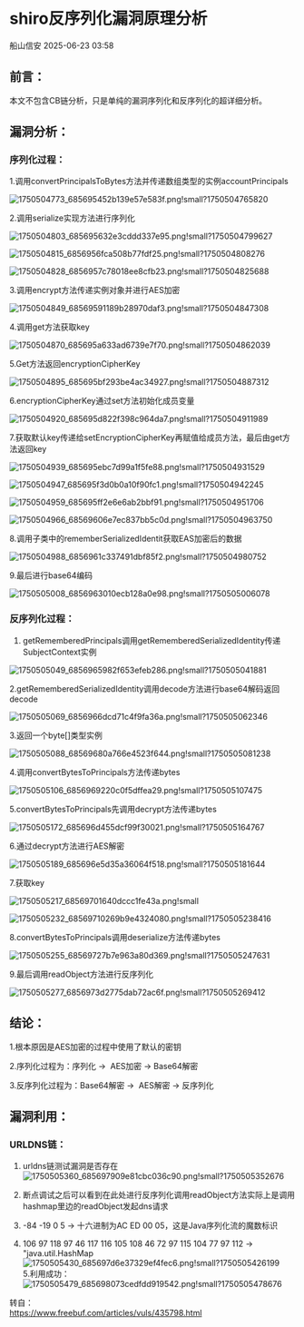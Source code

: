 #  shiro反序列化漏洞原理分析  
 船山信安   2025-06-23 03:58  
  
## 前言：  
  
本文不包含CB链分析，只是单纯的漏洞序列化和反序列化的超详细分析。  
## 漏洞分析：  
### 序列化过程：  
  
1.调用convertPrincipalsToBytes方法并传递数组类型的实例accountPrincipals  
  
![1750504773_685695452b139e57e583f.png!small?1750504765820](https://mmbiz.qpic.cn/mmbiz_jpg/7nIrJAgaibicMv7OxOHdK4YcwrgePWKKrysduiac13KQy2FibQ9w30zRv1kBqQtVyzQGJrSzOiaNMicd627HbqaTfjQg/640?wx_fmt=jpeg&from=appmsg "")  
  
2.调用serialize实现方法进行序列化  
  
![1750504803_685695632e3cddd337e95.png!small?1750504799627](https://mmbiz.qpic.cn/mmbiz_jpg/7nIrJAgaibicMv7OxOHdK4YcwrgePWKKryX1nU4Ds4Ws7cIk5iatABYYw7icibz4mDpZJicGjQkjX0gejtDJsTd72cHQ/640?wx_fmt=jpeg&from=appmsg "")  
  
![1750504815_6856956fca508b77fdf25.png!small?1750504808276](https://mmbiz.qpic.cn/mmbiz_jpg/7nIrJAgaibicMv7OxOHdK4YcwrgePWKKrywiahl2LlTQUZbIwd6Mfd2WaMPq7qdsBTT2o3qfXb6KZ1cH8MIXBlJ3A/640?wx_fmt=jpeg&from=appmsg "")  
  
![1750504828_6856957c78018ee8cfb23.png!small?1750504825688](https://mmbiz.qpic.cn/mmbiz_jpg/7nIrJAgaibicMv7OxOHdK4YcwrgePWKKrySjkf5fPPVZbeytmttd3zX3DCy1LGSnRr9IXLQHQZuaeFZMkgQWjI6g/640?wx_fmt=jpeg&from=appmsg "")  
  
3.调用encrypt方法传递实例对象并进行AES加密  
  
![1750504849_68569591189b28970daf3.png!small?1750504847308](https://mmbiz.qpic.cn/mmbiz_jpg/7nIrJAgaibicMv7OxOHdK4YcwrgePWKKryrtNPDChyLvZCbiaViacmMrhicTp8XCN2nlA6dSAZJY1xpDYCfJFFiblyZg/640?wx_fmt=jpeg&from=appmsg "")  
  
4.调用get方法获取key  
  
![1750504870_685695a633ad6739e7f70.png!small?1750504862039](https://mmbiz.qpic.cn/mmbiz_jpg/7nIrJAgaibicMv7OxOHdK4YcwrgePWKKrynWMdBruG6zptNuaQvicswvAM8sRhS8F73Uy2Pn2skbRs0ATbTMMfHqw/640?wx_fmt=jpeg&from=appmsg "")  
  
5.Get方法返回encryptionCipherKey  
  
![1750504895_685695bf293be4ac34927.png!small?1750504887312](https://mmbiz.qpic.cn/mmbiz_jpg/7nIrJAgaibicMv7OxOHdK4YcwrgePWKKrydHtiaxRYaL6RicibXicic8C42lTI4dAiba6vdRicDCHafPhCl9MNicxBz0IQAg/640?wx_fmt=jpeg&from=appmsg "")  
  
6.encryptionCipherKey通过set方法初始化成员变量  
  
![1750504920_685695d822f398c964da7.png!small?1750504911989](https://mmbiz.qpic.cn/mmbiz_jpg/7nIrJAgaibicMv7OxOHdK4YcwrgePWKKryezHypjo8y7OicNbhvBgLiaIZXH9bbRia0twfahLdH1Z9pTdOXZWNpVuPw/640?wx_fmt=jpeg&from=appmsg "")  
  
7.获取默认key传递给setEncryptionCipherKey再赋值给成员方法，最后由get方法返回key  
  
![1750504939_685695ebc7d99a1f5fe88.png!small?1750504931529](https://mmbiz.qpic.cn/mmbiz_jpg/7nIrJAgaibicMv7OxOHdK4YcwrgePWKKryO5s8aK6ys8ysAwI6hibC6KDfSokPNvbU5n6ub6L9O1DJsPQSbnhSU3Q/640?wx_fmt=jpeg&from=appmsg "")  
  
![1750504947_685695f3d0b0a10f90fc1.png!small?1750504942245](https://mmbiz.qpic.cn/mmbiz_jpg/7nIrJAgaibicMv7OxOHdK4YcwrgePWKKryD2AwBToFHZBNTxlfYanEjYNlJI7TiaLDRMR9XPibIFf8F11sZ85BTMiaQ/640?wx_fmt=jpeg&from=appmsg "")  
  
![1750504959_685695ff2e6e6ab2bbf91.png!small?1750504951706](https://mmbiz.qpic.cn/mmbiz_jpg/7nIrJAgaibicMv7OxOHdK4YcwrgePWKKrynazic1F4vq4Q6nxQOT3eq1RQ3HibVULiauq1JHGrrficOghP3523vZN4qw/640?wx_fmt=jpeg&from=appmsg "")  
  
![1750504966_68569606e7ec837bb5c0d.png!small?1750504963750](https://mmbiz.qpic.cn/mmbiz_jpg/7nIrJAgaibicMv7OxOHdK4YcwrgePWKKryClZic5uydD6Wiax6gRIfnsODQa8vVmZbyvm6UbTVRhicicvtXrL37c1tBA/640?wx_fmt=jpeg&from=appmsg "")  
  
8.调用子类中的rememberSerializedIdentit获取EAS加密后的数据  
  
![1750504988_6856961c337491dbf85f2.png!small?1750504980752](https://mmbiz.qpic.cn/mmbiz_jpg/7nIrJAgaibicMv7OxOHdK4YcwrgePWKKryYrjRSCgVBZXKS5PrJvCBqf6myV8teuZaNOWFUlozibibG7IwHPrrCDdA/640?wx_fmt=jpeg&from=appmsg "")  
  
9.最后进行base64编码  
  
![1750505008_6856963010ecb128a0e98.png!small?1750505006078](https://mmbiz.qpic.cn/mmbiz_jpg/7nIrJAgaibicMv7OxOHdK4YcwrgePWKKryn39c4URSGKKLPPf2gSkUIMYFDSjibkyXiaegW0TZS3f6gooE0cibzC47A/640?wx_fmt=jpeg&from=appmsg "")  
### 反序列化过程：  
  
1. getRememberedPrincipals调用getRememberedSerializedIdentity传递SubjectContext实例  
  
![1750505049_6856965982f653efeb286.png!small?1750505041881](https://mmbiz.qpic.cn/mmbiz_jpg/7nIrJAgaibicMv7OxOHdK4YcwrgePWKKryhzkqeeFib8LYhKGLd33MlmjQLMoQEmUSp4kMKm8tjET7vxmev6v1rBQ/640?wx_fmt=jpeg&from=appmsg "")  
  
2.getRememberedSerializedIdentity调用decode方法进行base64解码返回decode  
  
![1750505069_6856966dcd71c4f9fa36a.png!small?1750505062346](https://mmbiz.qpic.cn/mmbiz_jpg/7nIrJAgaibicMv7OxOHdK4YcwrgePWKKrymYnb25WCjNHB3DsIoyjbVUzn10fVoBHnTyV2NZb0tPsicXicaKL481icg/640?wx_fmt=jpeg&from=appmsg "")  
  
3.返回一个byte[]类型实例  
  
![1750505088_68569680a766e4523f644.png!small?1750505081238](https://mmbiz.qpic.cn/mmbiz_jpg/7nIrJAgaibicMv7OxOHdK4YcwrgePWKKryN3ib2kocY8PCfQz3d2lFRCAiaribyicm8iacibGesubpLtLNWuY9JRvdEHibw/640?wx_fmt=jpeg&from=appmsg "")  
  
4.调用convertBytesToPrincipals方法传递bytes  
  
![1750505106_6856969220c0f5dffea29.png!small?1750505107475](https://mmbiz.qpic.cn/mmbiz_jpg/7nIrJAgaibicMv7OxOHdK4YcwrgePWKKryyez4icUTkQASoFeb2PQZRTAO1anyBOxJwhmoXab4ljPepeqJ1zEvQMA/640?wx_fmt=jpeg&from=appmsg "")  
  
5.convertBytesToPrincipals先调用decrypt方法传递bytes  
  
![1750505172_685696d455dcf99f30021.png!small?1750505164767](https://mmbiz.qpic.cn/mmbiz_jpg/7nIrJAgaibicMv7OxOHdK4YcwrgePWKKry8paw4ia6ryrDscTXU12CBmA4DT0epVrjtSxEAExS3IVR9hvxDdB7jGg/640?wx_fmt=jpeg&from=appmsg "")  
  
6.通过decrypt方法进行AES解密  
  
![1750505189_685696e5d35a36064f518.png!small?1750505181644](https://mmbiz.qpic.cn/mmbiz_jpg/7nIrJAgaibicMv7OxOHdK4YcwrgePWKKryEqSTan6N0NTOtVUYLEoCamiaUAJIED21SVtaU83abw0eCPlKAJQTZpA/640?wx_fmt=jpeg&from=appmsg "")  
  
7.获取key  
  
![1750505217_68569701640dccc1fe43a.png!small](https://mmbiz.qpic.cn/mmbiz_jpg/7nIrJAgaibicMv7OxOHdK4YcwrgePWKKryB7dzJCDr40RLIa3pNhBIx4yicbicD0nibcUsH415BeFzo1iblj8EiaxxZlw/640?wx_fmt=jpeg&from=appmsg "")  
  
![1750505232_68569710269b9e4324080.png!small?1750505238416](https://mmbiz.qpic.cn/mmbiz_jpg/7nIrJAgaibicMv7OxOHdK4YcwrgePWKKryml2nVruWeGicKX2Q9gwLzDwoqM04jfoZKzlBXITrHsB3UOTW7oDgc5Q/640?wx_fmt=jpeg&from=appmsg "")  
  
8.convertBytesToPrincipals调用deserialize方法传递bytes  
  
![1750505255_68569727b7e963a80d369.png!small?1750505247631](https://mmbiz.qpic.cn/mmbiz_jpg/7nIrJAgaibicMv7OxOHdK4YcwrgePWKKrytyzu199SZbvibDgNg9uz7eehTeaGtmaAVeibSPUnOOGqBZ8Kh5pCsDYA/640?wx_fmt=jpeg&from=appmsg "")  
  
9.最后调用readObject方法进行反序列化  
  
![1750505277_6856973d2775dab72ac6f.png!small?1750505269412](https://mmbiz.qpic.cn/mmbiz_jpg/7nIrJAgaibicMv7OxOHdK4YcwrgePWKKryOcfqvTlMMjSJR67t6acNBsViagwWBBHQmzAmcXzS2ID97HDsgElZ9yg/640?wx_fmt=jpeg&from=appmsg "")  
## 结论：  
  
1.根本原因是AES加密的过程中使用了默认的密钥  
  
2.序列化过程为：序列化 ->  AES加密 -> Base64解密  
  
3.反序列化过程为：Base64解密 ->  AES解密 -> 反序列化  
## 漏洞利用：  
### URLDNS链：  
1. urldns链测试漏洞是否存在![1750505360_685697909e81cbc036c90.png!small?1750505352676](https://mmbiz.qpic.cn/mmbiz_jpg/7nIrJAgaibicMv7OxOHdK4YcwrgePWKKry68bfZbicMuRAJzOWGvrYsMZTECLKFOpDy1AutoTibMsBGqC6QXpRr7dg/640?wx_fmt=jpeg&from=appmsg "")  
  
  
1. 断点调试之后可以看到在此处进行反序列化调用readObject方法实际上是调用hashmap里边的readObject发起dns请求  
  
1. -84 -19 0 5 → 十六进制为AC ED 00 05，这是Java序列化流的魔数标识  
  
1. 106 97 118 97 46 117 116 105 108 46 72 97 115 104 77 97 112 → "java.util.HashMap![1750505430_685697d6e37329ef4fec6.png!small?1750505426199](https://mmbiz.qpic.cn/mmbiz_jpg/7nIrJAgaibicMv7OxOHdK4YcwrgePWKKryianKK0EouecmcshqwjJ2ib9wORgOU9aic2RbJM55IHEhHQoOwXf5pRs0g/640?wx_fmt=jpeg&from=appmsg "")  
5.利用成功：![1750505479_685698073cedfdd919542.png!small?1750505478676](https://mmbiz.qpic.cn/mmbiz_jpg/7nIrJAgaibicMv7OxOHdK4YcwrgePWKKrypLhicpibvzEHGSlyx7G3PGAKibSLgoQmkicJ209PgXDxw2XaaQXH6IpIpA/640?wx_fmt=jpeg&from=appmsg "")  
  
  
转自：  
https://www.freebuf.com/articles/vuls/435798.html  
  
